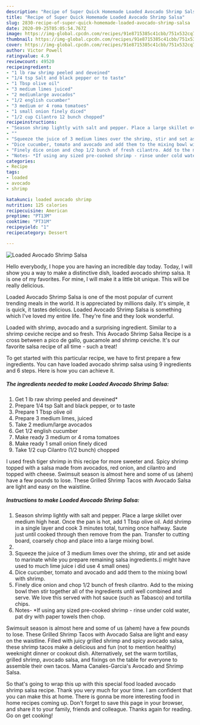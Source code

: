 ```yaml
---
description: "Recipe of Super Quick Homemade Loaded Avocado Shrimp Salsa"
title: "Recipe of Super Quick Homemade Loaded Avocado Shrimp Salsa"
slug: 2830-recipe-of-super-quick-homemade-loaded-avocado-shrimp-salsa
date: 2020-09-25T05:05:54.767Z
image: https://img-global.cpcdn.com/recipes/91e8715385c41cbb/751x532cq70/loaded-avocado-shrimp-salsa-recipe-main-photo.jpg
thumbnail: https://img-global.cpcdn.com/recipes/91e8715385c41cbb/751x532cq70/loaded-avocado-shrimp-salsa-recipe-main-photo.jpg
cover: https://img-global.cpcdn.com/recipes/91e8715385c41cbb/751x532cq70/loaded-avocado-shrimp-salsa-recipe-main-photo.jpg
author: Victor Powell
ratingvalue: 4.9
reviewcount: 49520
recipeingredient:
- "1 lb raw shrimp peeled and deveined"
- "1/4 tsp Salt and black pepper or to taste"
- "1 Tbsp olive oil"
- "3 medium limes juiced"
- "2 mediumlarge avocados"
- "1/2 english cucumber"
- "3 medium or 4 roma tomatoes"
- "1 small onion finely diced"
- "1/2 cup Cilantro 12 bunch chopped"
recipeinstructions:
- "Season shrimp lightly with salt and pepper. Place a large skillet over medium high heat. Once the pan is hot, add 1 Tbsp olive oil. Add shrimp in a single layer and cook 3 minutes total, turning once halfway. Saute just until cooked through then remove from the pan. Transfer to cutting board, coarsely chop and place into a large mixing bowl."
- ""
- "Squeeze the juice of 3 medium limes over the shrimp, stir and set aside to marinate while you prepare remaining salsa ingredients.(i might have used to much lime juice i did use 4 small ones)"
- "Dice cucumber, tomato and avocado and add them to the mixing bowl with shrimp."
- "Finely dice onion and chop 1/2 bunch of fresh cilantro. Add to the mixing bowl then stir together all of the ingredients until well combined and serve. We love this served with hot sauce (such as Tabasco) and tortilla chips."
- "Notes- *If using any sized pre-cooked shrimp - rinse under cold water, pat dry with paper towels then chop."
categories:
- Recipe
tags:
- loaded
- avocado
- shrimp

katakunci: loaded avocado shrimp 
nutrition: 125 calories
recipecuisine: American
preptime: "PT13M"
cooktime: "PT31M"
recipeyield: "1"
recipecategory: Dessert

---
```



![Loaded Avocado Shrimp Salsa](https://img-global.cpcdn.com/recipes/91e8715385c41cbb/751x532cq70/loaded-avocado-shrimp-salsa-recipe-main-photo.jpg)

Hello everybody, I hope you are having an incredible day today. Today, I will show you a way to make a distinctive dish, loaded avocado shrimp salsa. It is one of my favorites. For mine, I will make it a little bit unique. This will be really delicious.

Loaded Avocado Shrimp Salsa is one of the most popular of current trending meals in the world. It is appreciated by millions daily. It's simple, it is quick, it tastes delicious. Loaded Avocado Shrimp Salsa is something which I've loved my entire life. They're fine and they look wonderful.

Loaded with shrimp, avocado and a surprising ingredient. Similar to a shrimp ceviche recipe and so fresh. This Avocado Shrimp Salsa Recipe is a cross between a pico de gallo, guacamole and shrimp ceviche. It&#39;s our favorite salsa recipe of all time - such a treat!


To get started with this particular recipe, we have to first prepare a few ingredients. You can have loaded avocado shrimp salsa using 9 ingredients and 6 steps. Here is how you can achieve it.

<!--inarticleads1-->

##### The ingredients needed to make Loaded Avocado Shrimp Salsa:

1. Get 1 lb raw shrimp peeled and deveined*
1. Prepare 1/4 tsp Salt and black pepper, or to taste
1. Prepare 1 Tbsp olive oil
1. Prepare 3 medium limes, juiced
1. Take 2 medium/large avocados
1. Get 1/2 english cucumber
1. Make ready 3 medium or 4 roma tomatoes
1. Make ready 1 small onion finely diced
1. Take 1/2 cup Cilantro (1/2 bunch) chopped


I used fresh tiger shrimp in this recipe for more sweeter and. Spicy shrimp topped with a salsa made from avocados, red onion, and cilantro and topped with cheese. Swimsuit season is almost here and some of us (ahem) have a few pounds to lose. These Grilled Shrimp Tacos with Avocado Salsa are light and easy on the waistline. 

<!--inarticleads2-->

##### Instructions to make Loaded Avocado Shrimp Salsa:

1. Season shrimp lightly with salt and pepper. Place a large skillet over medium high heat. Once the pan is hot, add 1 Tbsp olive oil. Add shrimp in a single layer and cook 3 minutes total, turning once halfway. Saute just until cooked through then remove from the pan. Transfer to cutting board, coarsely chop and place into a large mixing bowl.
1. 
1. Squeeze the juice of 3 medium limes over the shrimp, stir and set aside to marinate while you prepare remaining salsa ingredients.(i might have used to much lime juice i did use 4 small ones)
1. Dice cucumber, tomato and avocado and add them to the mixing bowl with shrimp.
1. Finely dice onion and chop 1/2 bunch of fresh cilantro. Add to the mixing bowl then stir together all of the ingredients until well combined and serve. We love this served with hot sauce (such as Tabasco) and tortilla chips.
1. Notes- *If using any sized pre-cooked shrimp - rinse under cold water, pat dry with paper towels then chop.


Swimsuit season is almost here and some of us (ahem) have a few pounds to lose. These Grilled Shrimp Tacos with Avocado Salsa are light and easy on the waistline. Filled with juicy grilled shrimp and spicy avocado salsa, these shrimp tacos make a delicious and fun (not to mention healthy) weeknight dinner or cookout dish. Alternatively, set the warm tortillas, grilled shrimp, avocado salsa, and fixings on the table for everyone to assemble their own tacos. Mama Canales-Garcia&#39;s Avocado and Shrimp Salsa. 

So that's going to wrap this up with this special food loaded avocado shrimp salsa recipe. Thank you very much for your time. I am confident that you can make this at home. There is gonna be more interesting food in home recipes coming up. Don't forget to save this page in your browser, and share it to your family, friends and colleague. Thanks again for reading. Go on get cooking!
